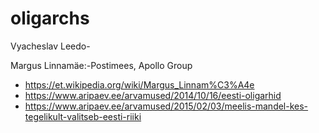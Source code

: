 # oligarchs

Vyacheslav Leedo-

Margus Linnamäe:-Postimees, Apollo Group 
- https://et.wikipedia.org/wiki/Margus_Linnam%C3%A4e
- https://www.aripaev.ee/arvamused/2014/10/16/eesti-oligarhid
- https://www.aripaev.ee/arvamused/2015/02/03/meelis-mandel-kes-tegelikult-valitseb-eesti-riiki
